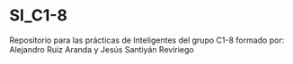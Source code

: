 # SI_C1-8
Repositorio para las prácticas de Inteligentes del grupo C1-8 formado por:
Alejandro Ruiz Aranda y Jesús Santiyán Reviriego
